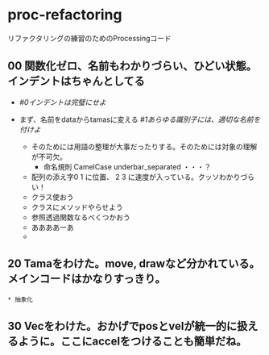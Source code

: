 # proc-refactoring


リファクタリングの練習のためのProcessingコード

## 00 関数化ゼロ、名前もわかりづらい、ひどい状態。インデントはちゃんとしてる 
* *#0インデントは完璧にせよ*  

* まず、名前をdataからtamasに変える  *#1あらゆる識別子には、適切な名前を付けよ*  
    * そのためには用語の整理が大事だったりする。そのためには対象の理解が不可欠。  
        * 命名規則 CamelCase underbar_separated ・・・？  
    * 配列の添え字0 1 に位置、 2 3 に速度が入っている。クッソわかりづらい！  
    * クラス使おう
    * クラスにメソッドやらせよう
    * 参照透過関数なるべくつかおう
    * ああああーあ
    * 
  
  
  
  
  

## 20 Tamaをわけた。move, drawなど分かれている。メインコードはかなりすっきり。  
    * 抽象化

## 30 Vecをわけた。おかげでposとvelが統一的に扱えるように。ここにaccelをつけることも簡単だね。  


